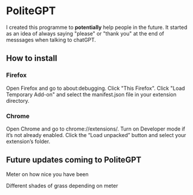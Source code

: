 # PoliteGPT

I created this programme to **potentially** help people in the future. It started as an idea of always saying "please" or "thank you" at the end of messsages when talking to chatGPT.

## How to install 

### Firefox
Open Firefox and go to about:debugging.
Click "This Firefox".
Click "Load Temporary Add-on" and select the manifest.json file in your extension directory.

### Chrome
Open Chrome and go to chrome://extensions/.
Turn on Developer mode if it’s not already enabled.
Click the “Load unpacked” button and select your extension’s folder.


## Future updates coming to PoliteGPT
Meter on how nice you have been
<div>
Different shades of grass depending on meter
</div>